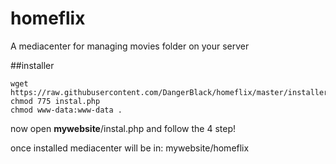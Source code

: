# homeflix
A mediacenter for managing movies folder on your server


##installer

```
wget https://raw.githubusercontent.com/DangerBlack/homeflix/master/installer/instal.php
chmod 775 instal.php
chmod www-data:www-data .
```

now open **mywebsite**/instal.php and follow the 4 step!

once installed mediacenter will be in: mywebsite/homeflix
